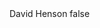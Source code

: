 <?xml version="1.0" encoding="UTF-8"?>
<CustomMetadata xmlns="http://soap.sforce.com/2006/04/metadata">
    <label>David Henson</label>
    <protected>false</protected>
</CustomMetadata>
